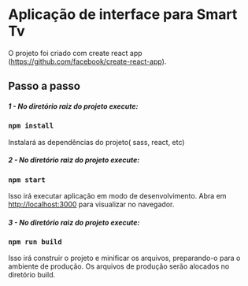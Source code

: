 
# Aplicação de interface para Smart Tv
O projeto foi criado com  create react app (https://github.com/facebook/create-react-app).

## Passo a passo

##### 1 - No diretório raiz do projeto execute:

### `npm install`
Instalará as dependências do projeto( sass, react, etc)

##### 2 - No diretório raiz do projeto execute:
### `npm start`
Isso irá executar  aplicação em modo de desenvolvimento.
Abra em  [http://localhost:3000](http://localhost:3000) para visualizar no navegador.

##### 3 - No diretório raiz do projeto execute:
### `npm run build`
Isso irá construir o projeto e minificar os arquivos, preparando-o para o ambiente de produção. Os arquivos de produção serão alocados no diretório build. 